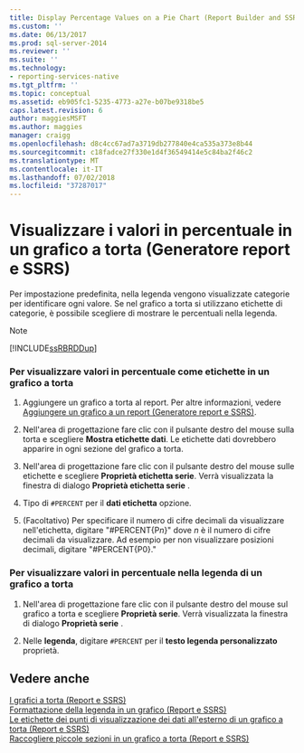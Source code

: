 ```yaml
---
title: Display Percentage Values on a Pie Chart (Report Builder and SSRS) (Visualizzare i valori in percentuale in un grafico a torta (Generatore report e SSRS)) | Microsoft Docs
ms.custom: ''
ms.date: 06/13/2017
ms.prod: sql-server-2014
ms.reviewer: ''
ms.suite: ''
ms.technology:
- reporting-services-native
ms.tgt_pltfrm: ''
ms.topic: conceptual
ms.assetid: eb905fc1-5235-4773-a27e-b07be9318be5
caps.latest.revision: 6
author: maggiesMSFT
ms.author: maggies
manager: craigg
ms.openlocfilehash: d8c4cc67ad7a3719db277840e4ca535a373e8b44
ms.sourcegitcommit: c18fadce27f330e1d4f36549414e5c84ba2f46c2
ms.translationtype: MT
ms.contentlocale: it-IT
ms.lasthandoff: 07/02/2018
ms.locfileid: "37287017"
---
```

# <a name="display-percentage-values-on-a-pie-chart-report-builder-and-ssrs"></a>Visualizzare i valori in percentuale in un grafico a torta (Generatore report e SSRS)
  Per impostazione predefinita, nella legenda vengono visualizzate categorie per identificare ogni valore. Se nel grafico a torta si utilizzano etichette di categorie, è possibile scegliere di mostrare le percentuali nella legenda.  
  
> [!NOTE]  
>  [!INCLUDE[ssRBRDDup](../../includes/ssrbrddup-md.md)]  
  
### <a name="to-display-percentage-values-as-labels-on-a-pie-chart"></a>Per visualizzare valori in percentuale come etichette in un grafico a torta  
  
1.  Aggiungere un grafico a torta al report. Per altre informazioni, vedere [Aggiungere un grafico a un report &#40;Generatore report e SSRS&#41;](add-a-chart-to-a-report-report-builder-and-ssrs.md).  
  
2.  Nell'area di progettazione fare clic con il pulsante destro del mouse sulla torta e scegliere **Mostra etichette dati**. Le etichette dati dovrebbero apparire in ogni sezione del grafico a torta.  
  
3.  Nell'area di progettazione fare clic con il pulsante destro del mouse sulle etichette e scegliere **Proprietà etichetta serie**. Verrà visualizzata la finestra di dialogo **Proprietà etichetta serie** .  
  
4.  Tipo di `#PERCENT` per il **dati etichetta** opzione.  
  
5.  (Facoltativo) Per specificare il numero di cifre decimali da visualizzare nell'etichetta, digitare "#PERCENT{P*n*}" dove *n* è il numero di cifre decimali da visualizzare. Ad esempio per non visualizzare posizioni decimali, digitare "#PERCENT{P0}."  
  
### <a name="to-display-percentage-values-in-the-legend-of-a-pie-chart"></a>Per visualizzare valori in percentuale nella legenda di un grafico a torta  
  
1.  Nell'area di progettazione fare clic con il pulsante destro del mouse sul grafico a torta e scegliere **Proprietà serie**. Verrà visualizzata la finestra di dialogo **Proprietà serie** .  
  
2.  Nelle **legenda**, digitare `#PERCENT` per il **testo legenda personalizzato** proprietà.  
  
## <a name="see-also"></a>Vedere anche  
 [I grafici a torta &#40;Report e SSRS&#41;](charts-report-builder-and-ssrs.md)   
 [Formattazione della legenda in un grafico &#40;Report e SSRS&#41;](chart-legend-formatting-report-builder.md)   
 [Le etichette dei punti di visualizzazione dei dati all'esterno di un grafico a torta &#40;Report e SSRS&#41;](display-data-point-labels-outside-a-pie-chart-report-builder-and-ssrs.md)   
 [Raccogliere piccole sezioni in un grafico a torta &#40;Report e SSRS&#41;](collect-small-slices-on-a-pie-chart-report-builder-and-ssrs.md)  
  
  
